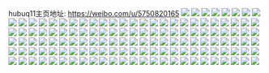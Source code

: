 hubuq11主页地址: https://weibo.com/u/5750820165 
![](https://wx4.sinaimg.cn/mw2000/006hbR1Xgy1h8ubxryxltj30wi17c4be.jpg) 
![](https://wx4.sinaimg.cn/mw2000/006hbR1Xgy1h8ubxrnandj30wi17can1.jpg) 
![](https://wx4.sinaimg.cn/mw2000/006hbR1Xgy1h8ubxscmadj30wi17c4b6.jpg) 
![](https://wx4.sinaimg.cn/mw2000/006hbR1Xgy1h82pck9g7jj30wi17cjzv.jpg) 
![](https://wx4.sinaimg.cn/mw2000/006hbR1Xgy1h82pckm7rsj30wi17cn5g.jpg) 
![](https://wx4.sinaimg.cn/mw2000/006hbR1Xgy1h7y1166l9nj30u012i44y.jpg) 
![](https://wx4.sinaimg.cn/mw2000/006hbR1Xgy1h7y1176kv4j30u012idm9.jpg) 
![](https://wx4.sinaimg.cn/mw2000/006hbR1Xgy1h7y117nxl7j30u0104jv4.jpg) 
![](https://wx4.sinaimg.cn/mw2000/006hbR1Xgy1h7y118bczij30u014gjx2.jpg) 
![](https://wx4.sinaimg.cn/mw2000/006hbR1Xgy1h7y11bbxowj30u015sjx6.jpg) 
![](https://wx4.sinaimg.cn/mw2000/006hbR1Xgy1h7y115gom2j30u0140n3h.jpg) 
![](https://wx4.sinaimg.cn/mw2000/006hbR1Xgy1h7y11df4fpj30u0140thj.jpg) 
![](https://wx4.sinaimg.cn/mw2000/006hbR1Xgy1h7y11ffklrj30u01407cd.jpg) 
![](https://wx4.sinaimg.cn/mw2000/006hbR1Xgy1h7pwmry5epj30u0140n5o.jpg) 
![](https://wx4.sinaimg.cn/mw2000/006hbR1Xgy1h7pwmt420hj30u0140dpy.jpg) 
![](https://wx4.sinaimg.cn/mw2000/006hbR1Xgy1h7pwmuj0zkj30u021ynej.jpg) 
![](https://wx4.sinaimg.cn/mw2000/006hbR1Xgy1h7pwmr3bw8j30ue0u0wkc.jpg) 
![](https://wx4.sinaimg.cn/mw2000/006hbR1Xgy1h7pwmvmh08j30u013uae1.jpg) 
![](https://wx4.sinaimg.cn/mw2000/006hbR1Xgy1h7e1uxpwbnj30u0140wlb.jpg) 
![](https://wx4.sinaimg.cn/mw2000/006hbR1Xgy1h7e1uuf8mlj30u0140k3d.jpg) 
![](https://wx4.sinaimg.cn/mw2000/006hbR1Xgy1h7e1uvlpg1j30u0140k3m.jpg) 
![](https://wx4.sinaimg.cn/mw2000/006hbR1Xgy1h7e1uwx1r0j30u019kwq6.jpg) 
![](https://wx4.sinaimg.cn/mw2000/006hbR1Xgy1h7e1uza724j30u00w446u.jpg) 
![](https://wx4.sinaimg.cn/mw2000/006hbR1Xgy1h7e1uyhhq0j30u0140jzh.jpg) 
![](https://wx4.sinaimg.cn/mw2000/006hbR1Xgy1h6kas6umvhj30qi0vtt97.jpg) 
![](https://wx4.sinaimg.cn/mw2000/006hbR1Xgy1h6kas5lq5lj30ro0xndia.jpg) 
![](https://wx4.sinaimg.cn/mw2000/006hbR1Xgy1h6kas6bc62j30u015fq46.jpg) 
![](https://wx4.sinaimg.cn/mw2000/006hbR1Xgy1h6kas7gs89j30v80u00x9.jpg) 
![](https://wx4.sinaimg.cn/mw2000/006hbR1Xgy1h6j4k1wohjj30u0140jwu.jpg) 
![](https://wx4.sinaimg.cn/mw2000/006hbR1Xgy1h6j4k0fz97j30u014kdhw.jpg) 
![](https://wx4.sinaimg.cn/mw2000/006hbR1Xgy1h6j4k2ti0qj30u014k46p.jpg) 
![](https://wx4.sinaimg.cn/mw2000/006hbR1Xgy1h41zpf8phxj30u0148n1c.jpg) 
![](https://wx4.sinaimg.cn/mw2000/006hbR1Xgy1h41zpenpnwj30pc173tcd.jpg) 
![](https://wx4.sinaimg.cn/mw2000/006hbR1Xgy1h41zpftfnnj30u0132ae8.jpg) 
![](https://wx4.sinaimg.cn/mw2000/006hbR1Xgy1h3tvnmtszij30u0140wko.jpg) 
![](https://wx4.sinaimg.cn/mw2000/006hbR1Xgy1h3tvnodegnj316e0u0gy3.jpg) 
![](https://wx4.sinaimg.cn/mw2000/006hbR1Xgy1h3tvnpahopj30u01c2qbn.jpg) 
![](https://wx4.sinaimg.cn/mw2000/006hbR1Xgy1h3tvnqr0iij30u014a0xi.jpg) 
![](https://wx4.sinaimg.cn/mw2000/006hbR1Xgy1h3ld42zaeyj30ut0hzmza.jpg) 
![](https://wx4.sinaimg.cn/mw2000/006hbR1Xgy1h3ld1b0gp0j30u0140qbg.jpg) 
![](https://wx4.sinaimg.cn/mw2000/006hbR1Xgy1h3gaw8298aj30u0140jy0.jpg) 
![](https://wx4.sinaimg.cn/mw2000/006hbR1Xgy1h3gaw8zjmij30u0140q99.jpg) 
![](https://wx4.sinaimg.cn/mw2000/006hbR1Xgy1h1vg0iw3wsj30lt17cdjc.jpg) 
![](https://wx4.sinaimg.cn/mw2000/006hbR1Xgy1h1vg0lznmfj31400u0ahr.jpg) 
![](https://wx4.sinaimg.cn/mw2000/006hbR1Xgy1h10vfosbp0j30u10u0ag7.jpg) 
![](https://wx4.sinaimg.cn/mw2000/006hbR1Xgy1gz65yln1hcj30u0181151.jpg) 
![](https://wx4.sinaimg.cn/mw2000/006hbR1Xgy1gz65ymbkpcj30u0178n92.jpg) 
![](https://wx4.sinaimg.cn/mw2000/006hbR1Xgy1gz65yn2uy6j310k0u048r.jpg) 
![](https://wx4.sinaimg.cn/mw2000/006hbR1Xgy1gz65ynr4daj31400u0qfi.jpg) 
![](https://wx4.sinaimg.cn/mw2000/006hbR1Xgy1gz65ykt51fj30u027ue2h.jpg) 
![](https://wx4.sinaimg.cn/mw2000/006hbR1Xgy1gz65yohiyfj30u01407gg.jpg) 
![](https://wx4.sinaimg.cn/mw2000/006hbR1Xgy1gy0pqgxgcvj30u014043u.jpg) 
![](https://wx4.sinaimg.cn/mw2000/006hbR1Xgy1gy0pqhjosvj30u0140q8e.jpg) 
![](https://wx4.sinaimg.cn/mw2000/006hbR1Xgy1gyi5sgigmbj30u0140gqd.jpg) 
![](https://wx4.sinaimg.cn/mw2000/006hbR1Xgy1gyi5shbs2ij30u0140n2g.jpg) 
![](https://wx4.sinaimg.cn/mw2000/006hbR1Xgy1gyi5si8yw6j30u014pgqd.jpg) 
![](https://wx4.sinaimg.cn/mw2000/006hbR1Xgy1gyi5sivt6cj30u014043s.jpg) 
![](https://wx4.sinaimg.cn/mw2000/006hbR1Xgy1gyi5sjhm79j30qo10mq6q.jpg) 
![](https://wx4.sinaimg.cn/mw2000/006hbR1Xgy1gyi5sftpnkj30sr14zaen.jpg) 
![](https://wx4.sinaimg.cn/mw2000/006hbR1Xgy1gx1w5mcmgsj30u0140tf5.jpg) 
![](https://wx4.sinaimg.cn/mw2000/006hbR1Xgy1gx1w5n2oa0j30u0140agm.jpg) 
![](https://wx4.sinaimg.cn/mw2000/006hbR1Xgy1gwlxjzt9pwj30u0140n4q.jpg) 
![](https://wx4.sinaimg.cn/mw2000/006hbR1Xgy1gwlxk0i90tj30u0140ag3.jpg) 
![](https://wx4.sinaimg.cn/mw2000/006hbR1Xgy1gwlxk14944j30u0140q9l.jpg) 
![](https://wx4.sinaimg.cn/mw2000/006hbR1Xgy1gwdsoxlne6j30u014djya.jpg) 
![](https://wx4.sinaimg.cn/mw2000/006hbR1Xgy1gwdsovkypnj30u014e4dd.jpg) 
![](https://wx4.sinaimg.cn/mw2000/006hbR1Xgy1gwdsp1gw63j30u00wrwpy.jpg) 
![](https://wx4.sinaimg.cn/mw2000/006hbR1Xgy1gwdsp4e7fyj30u0145jys.jpg) 
![](https://wx4.sinaimg.cn/mw2000/006hbR1Xly1gv5rppgnm5j622k340kjm02.jpg) 
![](https://wx4.sinaimg.cn/mw2000/006hbR1Xly1gv5rpqi9xrj60va340u0x02.jpg) 
![](https://wx4.sinaimg.cn/mw2000/006hbR1Xly1gv5rprqbp5j614l3407wh02.jpg) 
![](https://wx4.sinaimg.cn/mw2000/006hbR1Xly1gv5rpsm2bmj60rs4dg4qq02.jpg) 
![](https://wx4.sinaimg.cn/mw2000/006hbR1Xly1gv5rptrk4oj622o340hdt02.jpg) 
![](https://wx4.sinaimg.cn/mw2000/006hbR1Xly1gv5rpvr5buj60rs3404qp02.jpg) 
![](https://wx4.sinaimg.cn/mw2000/006hbR1Xly1gv5rpxkfdnj60rs4487wh02.jpg) 
![](https://wx4.sinaimg.cn/mw2000/006hbR1Xly1gv5rpyk70fj60rs44q7wh02.jpg) 
![](https://wx4.sinaimg.cn/mw2000/006hbR1Xly1gv5rpzbxkrj60rs37s1kx02.jpg) 
![](https://wx4.sinaimg.cn/mw2000/006hbR1Xly1gv4ukgo6qfj60xd340e8102.jpg) 
![](https://wx4.sinaimg.cn/mw2000/006hbR1Xly1gv4ukhjarbj30rs4ieb29.jpg) 
![](https://wx4.sinaimg.cn/mw2000/006hbR1Xly1gv4ukidiz2j30wg3407wh.jpg) 
![](https://wx4.sinaimg.cn/mw2000/006hbR1Xly1gv4ukjemh5j6126340hdu02.jpg) 
![](https://wx4.sinaimg.cn/mw2000/006hbR1Xly1gv4ukkg8esj62gw340qv502.jpg) 
![](https://wx4.sinaimg.cn/mw2000/006hbR1Xly1gv4uklfzp9j30vi340qv5.jpg) 
![](https://wx4.sinaimg.cn/mw2000/006hbR1Xly1gv3kq3mldvj615z340qv602.jpg) 
![](https://wx4.sinaimg.cn/mw2000/006hbR1Xly1gv3kpzghgrj315z340qv5.jpg) 
![](https://wx4.sinaimg.cn/mw2000/006hbR1Xly1gv3kq6qq1dj31vi340qv6.jpg) 
![](https://wx4.sinaimg.cn/mw2000/006hbR1Xly1gv3kpxcmkmj61bx340e8102.jpg) 
![](https://wx4.sinaimg.cn/mw2000/006hbR1Xly1gv3kq0mlgxj60rx340nlu02.jpg) 
![](https://wx4.sinaimg.cn/mw2000/006hbR1Xly1gv3kppkq7yj60rs3k1b2902.jpg) 
![](https://wx4.sinaimg.cn/mw2000/006hbR1Xly1gv3kpnjlfdj615w340x6p02.jpg) 
![](https://wx4.sinaimg.cn/mw2000/006hbR1Xly1gv3kps3va3j3208340hdu.jpg) 
![](https://wx4.sinaimg.cn/mw2000/006hbR1Xly1gv3kpvft6wj61jc340x6p02.jpg) 
![](https://wx4.sinaimg.cn/mw2000/006hbR1Xly1gv1us36ymwj62bc3341ky02.jpg) 
![](https://wx4.sinaimg.cn/mw2000/006hbR1Xly1gv1usdqud3j61mo1mo4mk02.jpg) 
![](https://wx4.sinaimg.cn/mw2000/006hbR1Xgy1gu4m5hrhnuj31hc1hce0z.jpg) 
![](https://wx4.sinaimg.cn/mw2000/006hbR1Xgy1gu4m5iui5kj31hc1efh81.jpg) 
![](https://wx4.sinaimg.cn/mw2000/006hbR1Xgy1gu4m5kmsgyj31bk1hcaua.jpg) 
![](https://wx4.sinaimg.cn/mw2000/006hbR1Xgy1gu4m5mpkhvj31hc1hctsi.jpg) 
![](https://wx4.sinaimg.cn/mw2000/006hbR1Xgy1gt0hzq7oraj31hc1hctny.jpg) 
![](https://wx4.sinaimg.cn/mw2000/006hbR1Xgy1gt0hzs3mn6j31hc1hc7lh.jpg) 
![](https://wx4.sinaimg.cn/mw2000/006hbR1Xgy1gr8tc7vjjgj32c03404qq.jpg) 
![](https://wx4.sinaimg.cn/mw2000/006hbR1Xgy1gr8tcagcrdj62c03404qq02.jpg) 
![](https://wx4.sinaimg.cn/mw2000/006hbR1Xgy1gr8tdqm2q6j32c0340e81.jpg) 
![](https://wx4.sinaimg.cn/mw2000/006hbR1Xgy1gr8tds2si8j32c0340u0x.jpg) 
![](https://wx4.sinaimg.cn/mw2000/006hbR1Xgy1gr8tccgtq4j62c02c0u1002.jpg) 
![](https://wx4.sinaimg.cn/mw2000/006hbR1Xgy1gr8tcmoqqxj32c03407wk.jpg) 
![](https://wx4.sinaimg.cn/mw2000/006hbR1Xgy1gr8tenc6vkj32c0340u0x.jpg) 
![](https://wx4.sinaimg.cn/mw2000/006hbR1Xgy1gr8tcim92uj32c0340npf.jpg) 
![](https://wx4.sinaimg.cn/mw2000/006hbR1Xgy1gr8tcof6glj32c0340u0x.jpg) 
![](https://wx4.sinaimg.cn/mw2000/006hbR1Xgy1gq2zdg8bpsj31ee340e84.jpg) 
![](https://wx4.sinaimg.cn/mw2000/006hbR1Xgy1gq2zdi1upbj31ee3407wj.jpg) 
![](https://wx4.sinaimg.cn/mw2000/006hbR1Xgy1gq2zdklqymj31f635s4qt.jpg) 
![](https://wx4.sinaimg.cn/mw2000/006hbR1Xgy1gq2zdmazanj31wk1edx6q.jpg) 
![](https://wx4.sinaimg.cn/mw2000/006hbR1Xgy1gq1lcavrorj32io1mbe81.jpg) 
![](https://wx4.sinaimg.cn/mw2000/006hbR1Xgy1gq1lcedtbij32bc334b2b.jpg) 
![](https://wx4.sinaimg.cn/mw2000/006hbR1Xgy1gq1lch37l1j333421znpe.jpg) 
![](https://wx4.sinaimg.cn/mw2000/006hbR1Xgy1gpfz5ii1x3j30sn0u0q9p.jpg) 
![](https://wx4.sinaimg.cn/mw2000/006hbR1Xgy1gpfz5j2kn6j30u00u07jf.jpg) 
![](https://wx4.sinaimg.cn/mw2000/006hbR1Xgy1gpfz5jliubj30u00u07in.jpg) 
![](https://wx4.sinaimg.cn/mw2000/006hbR1Xgy1gp5tc9jzm7j30u00u0anl.jpg) 
![](https://wx4.sinaimg.cn/mw2000/006hbR1Xgy1gp5tcan5cqj30u00u0n9z.jpg) 
![](https://wx4.sinaimg.cn/mw2000/006hbR1Xgy1goqnvh0nh6j30wi0wi19j.jpg) 
![](https://wx4.sinaimg.cn/mw2000/006hbR1Xgy1goqnviuua2j33403407wm.jpg) 
![](https://wx4.sinaimg.cn/mw2000/006hbR1Xgy1goqnvklax2j3340340x6t.jpg) 
![](https://wx4.sinaimg.cn/mw2000/006hbR1Xgy1goqnvm4jfrj3340340x6r.jpg) 
![](https://wx4.sinaimg.cn/mw2000/006hbR1Xgy1goqnvojxicj33402c07wk.jpg) 
![](https://wx4.sinaimg.cn/mw2000/006hbR1Xgy1goqnvp4s93j30wi0witju.jpg) 
![](https://wx4.sinaimg.cn/mw2000/006hbR1Xgy1goqnvpm2fej30wi0wi7kh.jpg) 
![](https://wx4.sinaimg.cn/mw2000/006hbR1Xgy1goqnvsjeeyj3334334npi.jpg) 
![](https://wx4.sinaimg.cn/mw2000/006hbR1Xgy1goqnvuztz6j3334334u14.jpg) 
![](https://wx4.sinaimg.cn/mw2000/006hbR1Xgy1gojnx9v5a2j31ku1pce82.jpg) 
![](https://wx4.sinaimg.cn/mw2000/006hbR1Xgy1gojnxbswigj315o3qve84.jpg) 
![](https://wx4.sinaimg.cn/mw2000/006hbR1Xgy1gojnxd8ejzj315o2iub2b.jpg) 
